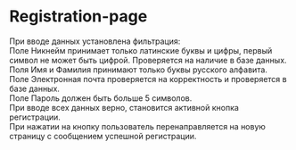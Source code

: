 # Registration-page
При вводе данных установлена фильтрация:<br>
		Поле Никнейм принимает только латинские буквы и цифры,
		первый символ не может быть цифрой. Проверяется на наличие в базе данных.<br>
		Поля Имя и Фамилия принимают только буквы русского алфавита.<br>
		Поле Электронная почта проверяется на корректность и проверяется в базе данных.<br>
		Поле Пароль должен быть больше 5 символов.<br>
При вводе всех данных верно, становится активной кнопка регистрации.<br>
При нажатии на кнопку пользователь перенаправляется на новую страницу с сообщением успешной регистрации.
